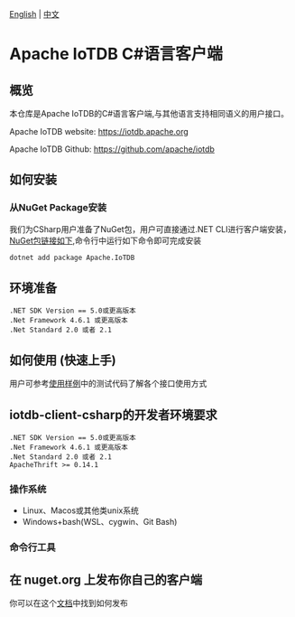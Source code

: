 <!--

    Licensed to the Apache Software Foundation (ASF) under one
    or more contributor license agreements.  See the NOTICE file
    distributed with this work for additional information
    regarding copyright ownership.  The ASF licenses this file
    to you under the Apache License, Version 2.0 (the
    "License"); you may not use this file except in compliance
    with the License.  You may obtain a copy of the License at
    
        http://www.apache.org/licenses/LICENSE-2.0
    
    Unless required by applicable law or agreed to in writing,
    software distributed under the License is distributed on an
    "AS IS" BASIS, WITHOUT WARRANTIES OR CONDITIONS OF ANY
    KIND, either express or implied.  See the License for the
    specific language governing permissions and limitations
    under the License.

-->
[English](./README.md) | [中文](./README_ZH.md)

# Apache IoTDB C#语言客户端

## 概览

本仓库是Apache IoTDB的C#语言客户端,与其他语言支持相同语义的用户接口。

Apache IoTDB website: https://iotdb.apache.org

Apache IoTDB Github: https://github.com/apache/iotdb

## 如何安装
### 从NuGet Package安装

我们为CSharp用户准备了NuGet包，用户可直接通过.NET CLI进行客户端安装，[NuGet包链接如下](https://www.nuget.org/packages/Apache.IoTDB/),命令行中运行如下命令即可完成安装
    
```sh
dotnet add package Apache.IoTDB
```

 
## 环境准备

    .NET SDK Version == 5.0或更高版本
    .Net Framework 4.6.1 或更高版本 
    .Net Standard 2.0 或者 2.1 


## 如何使用 (快速上手)
用户可参考[使用样例](https://github.com/eedalong/Apache-IoTDB-Client-CSharp-UserCase)中的测试代码了解各个接口使用方式


## iotdb-client-csharp的开发者环境要求
    .NET SDK Version == 5.0或更高版本
    .Net Framework 4.6.1 或更高版本 
    .Net Standard 2.0 或者 2.1 
    ApacheThrift >= 0.14.1
 


### 操作系统

* Linux、Macos或其他类unix系统
* Windows+bash(WSL、cygwin、Git Bash)

### 命令行工具

## 在 nuget.org 上发布你自己的客户端
你可以在这个[文档](./PUBLISH.md)中找到如何发布
